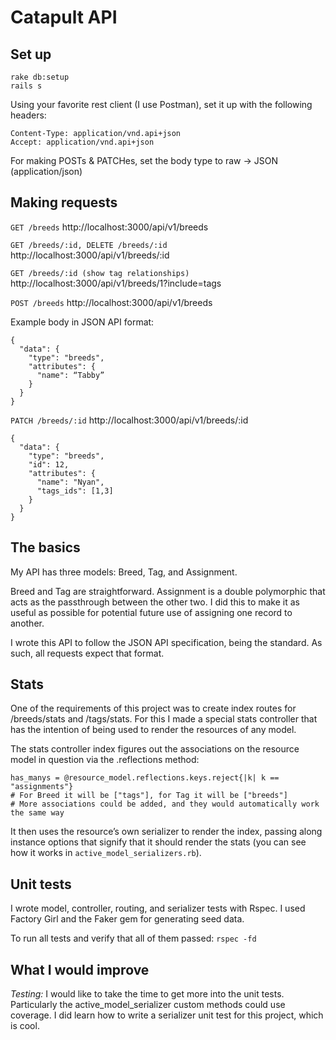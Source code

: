 # Catapult API 

## Set up

```
rake db:setup
rails s
```

Using your favorite rest client (I use Postman), set it up with the following headers:
```
Content-Type: application/vnd.api+json
Accept: application/vnd.api+json
```
For making POSTs & PATCHes, set the body type to raw -> JSON (application/json)

## Making requests

`GET /breeds`
http://localhost:3000/api/v1/breeds

`GET /breeds/:id, DELETE /breeds/:id`
http://localhost:3000/api/v1/breeds/:id

`GET /breeds/:id (show tag relationships)`
http://localhost:3000/api/v1/breeds/1?include=tags

`POST /breeds`
http://localhost:3000/api/v1/breeds

Example body in JSON API format:
```
{
  "data": {
    "type": "breeds",
    "attributes": {
      "name": “Tabby”
    }
  }
}
```

`PATCH /breeds/:id`
http://localhost:3000/api/v1/breeds/:id

```
{
  "data": {
    "type": "breeds",
    "id": 12,
    "attributes": {
      "name": "Nyan",
      "tags_ids": [1,3]
    }
  }
}
```


## The basics

My API has three models: Breed, Tag, and Assignment.

Breed and Tag are straightforward. Assignment is a double polymorphic that acts as the passthrough between the other two. I did this to make it as useful as possible for potential future use of assigning one record to another.

I wrote this API to follow the JSON API specification, being the standard. As such, all requests expect that format.

## Stats

One of the requirements of this project was to create index routes for /breeds/stats and /tags/stats. For this I made a special stats controller that has the intention of being used to render the resources of any model.

The stats controller index figures out the associations on the resource model in question via the .reflections method:
```
has_manys = @resource_model.reflections.keys.reject{|k| k == "assignments"}
# For Breed it will be ["tags"], for Tag it will be ["breeds"]
# More associations could be added, and they would automatically work the same way

```
It then uses the resource’s own serializer to render the index, passing along instance options that signify that it should render the stats (you can see how it works in `active_model_serializers.rb`).


## Unit tests

I wrote model, controller, routing, and serializer tests with Rspec. I used Factory Girl and the Faker gem for generating seed data.

To run all tests and verify that all of them passed:
`rspec -fd`


## What I would improve

*Testing:* I would like to take the time to get more into the unit tests. Particularly the active_model_serializer custom methods could use coverage. I did learn how to write a serializer unit test for this project, which is cool.